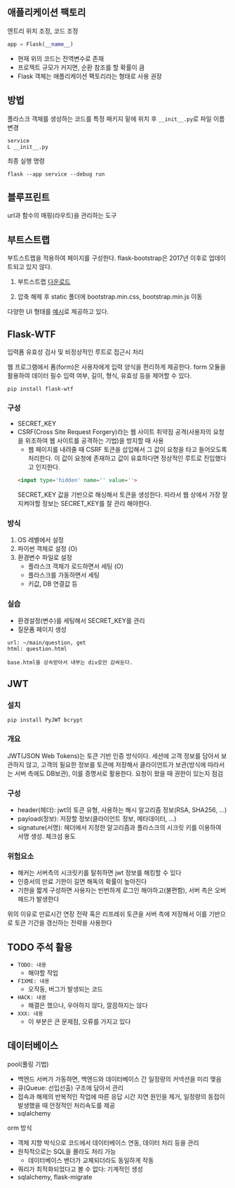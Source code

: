## 애플리케이션 팩토리

엔트리 위치 조정, 코드 조정
```python
app = Flask(__name__)
```
- 현재 위의 코드는 전역변수로 존재
- 프로젝트 규모가 커지면, 순환 참조를 할 확률이 큼
- Flask 객체는 애플리케이션 팩토리라는 형태로 사용 권장

## 방법

플라스크 객체를 생성하는 코드를 특정 패키지 밑에 위치 후 `__init__.py`로 파일 이름 변경
```
service
L __init__.py
```
최종 실행 명령
```
flask --app service --debug run
```

## 블루프린트

url과 함수의 매핑(라우트)을 관리하는 도구

## 부트스트랩

부트스트랩을 적용하여 페이지를 구성한다. flask-bootstrap은 2017년 이후로 업데이트되고 있지 않다.

1. 부트스트랩 [다운로드](https://getbootstrap.kr/docs/5.2/getting-started/download/)

2. 압축 해제 후 static 폴더에 bootstrap.min.css, bootstrap.min.js 이동

다양한 UI 형태를 [예시](https://getbootstrap.kr/docs/5.2/examples/)로 제공하고 있다.

## Flask-WTF

입력폼 유효성 검사 및 비정상적인 루트로 접근시 처리

웹 프로그램에서 폼(form)은 사용자에게 입력 양식을 편리하게 제공한다. form 모듈을 활용하여 데이터 필수 입력 여부, 길이, 형식, 유효성 등을 제어할 수 있다.
```
pip install flask-wtf
```
### 구성

- SECRET_KEY
- CSRF(Cross Site Request Forgery)라는 웹 사이트 취약점 공격(사용자의 요청을 위조하여 웹 사이트를 공격하는 기법)을 방지할 때 사용
    - 웹 페이지를 내려줄 때 CSRF 토큰을 삽입해서 그 값이 요청을 타고 들어오도록 처리한다. 이 값이 요청에 존재하고 값이 유효하다면 정상적인 루트로 진입했다고 인지한다.
    ```html
    <input type='hidden' name='' value=''>
    ```
    SECRET_KEY 값을 기반으로 해싱해서 토큰을 생성한다. 따라서 웹 상에서 가장 잘 지켜야할 정보는 SECRET_KEY를 잘 관리 해야한다.

### 방식

1. OS 레벨에서 설정
2. 파이썬 객체로 설정 (O)
3. 환경변수 파일로 설정
    - 플라스크 객체가 로드하면서 세팅 (O)
    - 플라스크를 가동하면서 세팅
    - 키값, DB 연결값 등

### 실습

- 환경설정(변수)를 세팅해서 SECRET_KEY를 관리
- 질문폼 페이지 생성
```
url: ~/main/question, get
html: question.html

base.html을 상속받아서 내부는 div로만 감싸둔다.
````

## JWT

### 설치
```
pip install PyJWT bcrypt 
```
### 개요

JWT(JSON Web Tokens)는 토큰 기반 인증 방식이다. 세션에 고객 정보를 담아서 보관하지 않고, 고객의 필요한 정보를 토큰에 저장해서 클라이언트가 보관(방식에 따라서는 서버 측에도 DB보관), 이를 증명서로 활용한다.
요청이 왔을 때 권한이 있는지 점검

### 구성

- header(헤더): jwt의 토큰 유형, 사용하는 해시 알고리즘 정보(RSA, SHA256, ...)
- payload(정보): 저장할 정보(클라이언트 정보, 메타데이터, ...)
- signature(서명): 헤더에서 지정한 알고리즘과 플라스크의 시크릿 키를 이용하여 서명 생성. 체크섬 용도

### 위험요소

- 해커는 서버측의 시크릿키를 탈취하면 jwt 정보를 해킹할 수 있다
- 인증서의 만료 기한이 길면 해독의 확률이 높아진다
- 기한을 짧게 구성하면 사용자는 빈번하게 로그인 해야하고(불편함), 서버 측은 오버헤드가 발생한다

위의 이유로 만료시간 연장 전략 혹은 리프레쉬 토큰을 서버 측에 저장해서 이를 기반으로 토큰 기간을 갱신하는 전략을 사용한다


## TODO 주석 활용

- `TODO: 내용`
    - 해야할 작업
- `FIXME: 내용`
    - 오작동, 버그가 발생되는 코드
- `HACK: 내용`
    - 해결은 했으나, 우아하지 않다, 깔끔하지는 않다
- `XXX: 내용`
    - 이 부분은 큰 문제점, 오류를 가지고 있다

## 데이터베이스 

pool(풀링 기법)

- 백엔드 서버가 가동하면, 백엔드와 데이터베이스 간 일정량의 커넥션을 미리 맺음
- 큐(Queue: 선입선출) 구조에 담아서 관리
- 접속과 해제의 반복적인 작업에 따른 응답 시간 지연 원인을 제거, 일정량의 동접이 발생했을 때 안정적인 처리속도를 제공
- sqlalchemy

orm 방식

- 객체 지향 박식으로 코드에서 데이터베이스 연동, 데이터 처리 등을 관리
- 원칙적으로는 SQL을 몰라도 처리 가능
    - 데이터베이스 밴더가 교체되더라도 동일하게 작동
- 쿼리가 최적화되었다고 볼 수 없다: 기계적인 생성
- sqlalchemy, flask-migrate